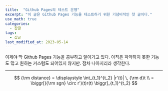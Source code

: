 ```yaml
---
title:  "Github Pages의 테스트 운행"
excerpt: "이 글은 Github Pages 기능을 테스트하기 위한 기념비적인 첫 글이다."
use_math: true
categories:
  - 잡글
tags:
  - 잡글
last_modified_at: 2023-05-14
---
```


이제야 막 Github Pages 기능을 공부하고 알아가고 있다.
아직은 파악하지 못한 기능도 많고 원하는 커스텀도 되어있지 않지만.
점차 나아지리라 생각한다.

---
$$
{\rm distance} = \displaystyle \int_{t_1}^{t_2} |r'(t)| \, {\rm d}t \\ = \biggr[({\rm sgn} \circ r')(t)r(t) \biggr]_{t_1}^{t_2}
$$

